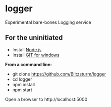 # logger
Experimental bare-bones Logging service


## For the uninitiated

* Install [Node.js](https://nodejs.org/en/)
* Install [GIT for windows](https://gitforwindows.org/)

**From a command line:**
* git clone https://github.com/Blitzsturm/logger
* cd logger
* npm install
* npm start

Open a browser to http://localhost:5000